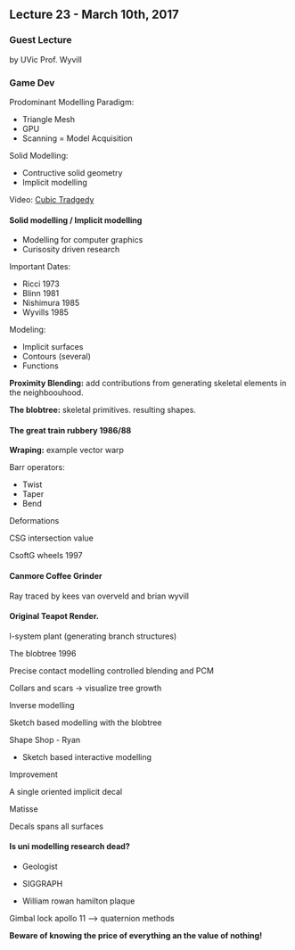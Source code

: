 ## Lecture 23 - March 10th, 2017

### Guest Lecture
by UVic Prof. Wyvill

### Game Dev

Prodominant Modelling Paradigm: 

* Triangle Mesh
* GPU
* Scanning = Model Acquisition 

Solid Modelling: 

* Contructive solid geometry
* Implicit modelling

Video: [Cubic Tradgedy ](https://www.youtube.com/watch?v=FOOynE1F4P4)


#### Solid modelling / Implicit modelling

* Modelling for computer graphics
* Curisosity driven research

Important Dates:

* Ricci 1973
* Blinn 1981
* Nishimura 1985
* Wyvills 1985

Modeling: 

* Implicit surfaces
* Contours (several)
* Functions

**Proximity Blending:** add contributions from generating skeletal elements in the neighboouhood.

**The blobtree:** skeletal primitives.
resulting shapes.

#### The great train rubbery 1986/88

**Wraping:** example vector warp

Barr operators:

* Twist
* Taper
* Bend

Deformations

CSG intersection value

CsoftG wheels 1997

#### Canmore Coffee Grinder
Ray traced by kees van overveld and brian wyvill

#### Original Teapot Render.

l-system plant (generating branch structures)

The blobtree 1996

Precise contact modelling controlled blending and PCM

Collars and scars -> visualize tree growth

Inverse modelling

Sketch based modelling with the blobtree

Shape Shop - Ryan 

* Sketch based interactive modelling

Improvement

A single oriented implicit decal

Matisse

Decals spans all surfaces

#### Is uni modelling research dead?

* Geologist
* SIGGRAPH

* William rowan hamilton plaque 

Gimbal lock apollo 11 --> quaternion methods

**Beware of knowing the price of everything an the value of nothing!**
